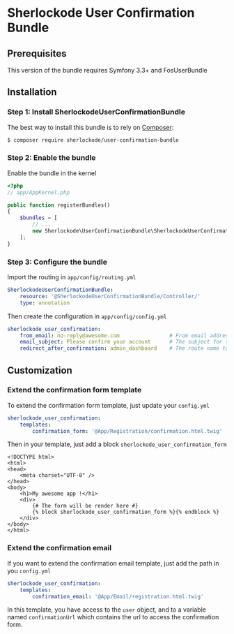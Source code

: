 Sherlockode User Confirmation Bundle
====================================

## Prerequisites

This version of the bundle requires Symfony 3.3+ and FosUserBundle

## Installation

### Step 1: Install SherlockodeUserConfirmationBundle

The best way to install this bundle is to rely on [Composer](https://getcomposer.org/):

``` bash
$ composer require sherlockode/user-confirmation-bundle
```

### Step 2: Enable the bundle

Enable the bundle in the kernel

``` php
<?php
// app/AppKernel.php

public function registerBundles()
{
    $bundles = [
        // ...
        new Sherlockode\UserConfirmationBundle\SherlockodeUserConfirmationBundle(),
    ];
}
```

### Step 3: Configure the bundle

Import the routing in `app/config/routing.yml`

``` yaml
SherlockodeUserConfirmationBundle:
    resource: '@SherlockodeUserConfirmationBundle/Controller/'
    type: annotation
```

Then create the configuration in `app/config/config.yml`

``` yaml
sherlockode_user_confirmation:
    from_email: no-reply@awesome.com                # From email address
    email_subject: Please confirm your account      # The subject for the confirmation email (optional)
    redirect_after_confirmation: admin_dashboard    # The route name to redirect the user
```

## Customization

### Extend the confirmation form template

To extend the confirmation form template, just update your `config.yml`

``` yaml
sherlockode_user_confirmation:
    templates:
        confirmation_form: '@App/Registration/confirmation.html.twig'
```

Then in your template, just add a block `sherlockode_user_confirmation_form`

``` twig
<!DOCTYPE html>
<html>
<head>
    <meta charset="UTF-8" />
</head>
<body>
    <h1>My awesome app !</h1>
    <div>
        {# The form will be render here #}
        {% block sherlockode_user_confirmation_form %}{% endblock %}
    </div>
</body>
</html>
```

### Extend the confirmation email

If you want to extend the confirmation email template, just add the path in you `config.yml`

``` yaml
sherlockode_user_confirmation:
    templates:
        confirmation_email: '@App/Email/registration.html.twig'
```

In this template, you have access to the `user` object, and to a variable named `confirmationUrl` which contains the url to access the confirmation form.
